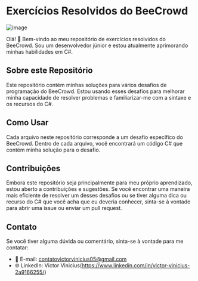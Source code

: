 # Exercícios Resolvidos do BeeCrowd
![image](https://github.com/Foqsz/Praticando-Beecrowd-CSharp/assets/96602671/42eb8fad-9671-4f01-b887-7bd66a016401)

Olá! 👋 Bem-vindo ao meu repositório de exercícios resolvidos do BeeCrowd. Sou um desenvolvedor júnior e estou atualmente aprimorando minhas habilidades em C#.

## Sobre este Repositório

Este repositório contém minhas soluções para vários desafios de programação do BeeCrowd. Estou usando esses desafios para melhorar minha capacidade de resolver problemas e familiarizar-me com a sintaxe e os recursos do C#.

## Como Usar

Cada arquivo neste repositório corresponde a um desafio específico do BeeCrowd. Dentro de cada arquivo, você encontrará um código C# que contém minha solução para o desafio.

## Contribuições

Embora este repositório seja principalmente para meu próprio aprendizado, estou aberto a contribuições e sugestões. Se você encontrar uma maneira mais eficiente de resolver um desses desafios ou se tiver alguma dica ou recurso do C# que você acha que eu deveria conhecer, sinta-se à vontade para abrir uma issue ou enviar um pull request.

## Contato

Se você tiver alguma dúvida ou comentário, sinta-se à vontade para me contatar:

- 📧 E-mail: contatovictorvinicius05@gmail.com
- 🌐 LinkedIn: Victor Vinicius(https://www.linkedin.com/in/victor-vinicius-2a9166255/)

